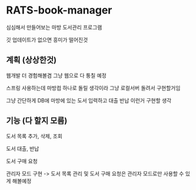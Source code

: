# RATS-book-manager
심심해서 만들어보는 마방 도서관리 프로그램

깃 업데이트가 없으면 흥미가 떨어진것

## 계획 (상상한것)
웹개발 더 경험해볼겸 그냥 웹으로 다 퉁칠 예정

스프링 사용하는데 마방컴 하나로 돌릴 생각이라 그냥 로컬서버 돌려서 구현할거임

그냥 간단하게 DB에 마방에 있는 도서 입력하고 대출 반납 이런거 구현할 생각

## 기능 (다 할지 모름)
도서 목록 추가, 삭제, 조회

도서 대출, 반납

도서 구매 요청

관리자 모드 구현 -> 도서 목록 관리 및 도서 구매 요청은 관리자 모드로만 사용할 수 있게 해볼예정
